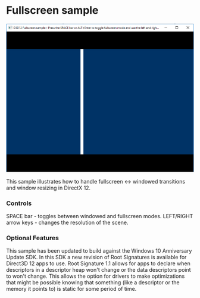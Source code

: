 # Fullscreen sample
![2Fullscreen GUI](src/D3D12Fullscreen.PNG)

This sample illustrates how to handle fullscreen <-> windowed transitions and window resizing in DirectX 12.

### Controls
SPACE bar - toggles between windowed and fullscreen modes.
LEFT/RIGHT arrow keys - changes the resolution of the scene.

### Optional Features
This sample has been updated to build against the Windows 10 Anniversary Update SDK. In this SDK a new revision of Root Signatures is available for Direct3D 12 apps to use. Root Signature 1.1 allows for apps to declare when descriptors in a descriptor heap won't change or the data descriptors point to won't change.  This allows the option for drivers to make optimizations that might be possible knowing that something (like a descriptor or the memory it points to) is static for some period of time.